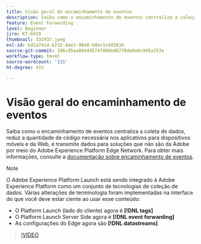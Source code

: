 ```yaml
---
title: Visão geral do encaminhamento de eventos
description: Saiba como o encaminhamento de eventos centraliza a coleção de dados, reduz a quantidade de códigos necessária nos aplicativos para dispositivos móveis e da Web, e transmite dados para soluções de terceiros usando a rede de borda da Adobe Experience Platform.
feature: Event Forwarding
level: Beginner
jira: KT-6419
thumbnail: 331937.jpeg
exl-id: bd1a7414-b232-4ae3-98e8-b0ec1c60361b
source-git-commit: 286c85aa88d44574f00ded67f0de8e0c945a153e
workflow-type: tm+mt
source-wordcount: '131'
ht-degree: 41%

---
```


# Visão geral do encaminhamento de eventos

Saiba como o encaminhamento de eventos centraliza a coleta de dados, reduz a quantidade de código necessária nos aplicativos para dispositivos móveis e da Web, e transmite dados para soluções que não são da Adobe por meio do Adobe Experience Platform Edge Network. Para obter mais informações, consulte a [documentação sobre encaminhamento de eventos](https://experienceleague.adobe.com/docs/experience-platform/tags/event-forwarding/overview.html?lang=pt-BR).

>[!NOTE]
>
>O Adobe Experience Platform Launch está sendo integrado à Adobe Experience Platform como um conjunto de tecnologias de coleção de dados. Várias alterações de terminologia foram implementadas na interface do que você deve estar ciente ao usar esse conteúdo:
>
> * O Platform Launch (lado do cliente) agora é **[!DNL tags]**
> * O Platform Launch Server Side agora é **[!DNL event forwarding]**
> * As configurações do Edge agora são **[!DNL datastreams]**

>[!VIDEO](https://video.tv.adobe.com/v/331937?learn=on&enablevpops)